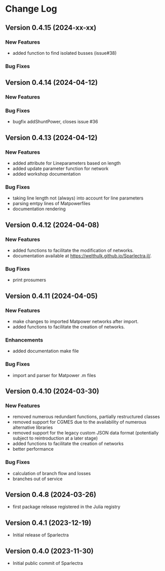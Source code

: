 # Change Log
## Version 0.4.15 (2024-xx-xx)
### New Features
 - added function to find isolated busses (issue#38)
### Bug Fixes


## Version 0.4.14 (2024-04-12)
### New Features

### Bug Fixes
- bugfix addShuntPower, closes issue #36

## Version 0.4.13 (2024-04-12)
### New Features
- added attribute for Lineparameters based on length
- added update parameter function for network
- added workshop documentation

### Bug Fixes
- taking line length not (always) into account for line parameters
- parsing emtpy lines of Matpowerfiles
- documentation rendering

## Version 0.4.12 (2024-04-08)
### New Features
- added functions to facilitate the modification of networks.
- documentation available at https://welthulk.github.io/Sparlectra.jl/.

### Bug Fixes
- print prosumers

## Version 0.4.11 (2024-04-05)
### New Features
- make changes to imported Matpower networks after import.
- added functions to facilitate the creation of networks.

### Enhancements
- added documentation make file

### Bug Fixes
- import and parser for Matpower .m files

## Version 0.4.10 (2024-03-30)

### New Features
 - removed numerous redundant functions, partially restructured classes
 - removed support for CGMES due to the availability of numerous alternative libraries
 - removed support for the legacy custom JSON data format (potentially subject to reintroduction at a later stage)
 - added functions to facilitate the creation of networks
 - better performance
 
### Bug Fixes
- calculation of branch flow and losses
- branches out of service

## Version 0.4.8 (2024-03-26)
- first package release registered in the Julia registry

## Version 0.4.1 (2023-12-19)
- Initial release of Sparlectra

## Version 0.4.0 (2023-11-30)
- Initial public commit of Sparlectra 
